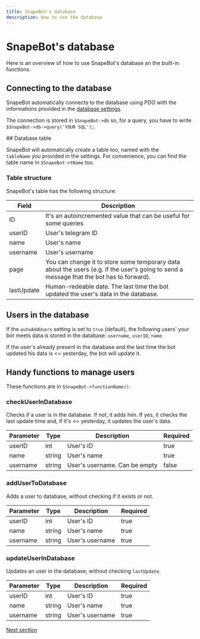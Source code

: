 ```yaml
---
title: SnapeBot's database
description: How to use the database
---
```

# SnapeBot's database

Here is an overview of how to use SnapeBot's database an the built-in functions.

## Connecting to the database

SnapeBot automatically connects to the database using PDO with the informations provided in the [database settings](settings.md#database).

The connection is stored in `$SnapeBot->db` so, for a query, you have to write `$SnapeBot->db->query('YOUR SQL');`.

## Database table

SnapeBot will automatically create a table too, named with the `tableName` you provided in the settings. For convenience, you can find the table name in `$SnapeBot->tName` too.

### Table structure

SnapeBot's table has the following structure:

| Field | Description |
|-------|-------------|
|ID|It's an autoincremented value that can be useful for some queries|
|userID|User's telegram ID|
|name|User's name|
|username|User's username|
|page|You can change it to store some temporary data about the users (e.g. if the user's going to send a message that the bot has to forward).|
|lastUpdate|Human-redeable date. The last time the bot updated the user's data in the database.|

## Users in the database

If the `autoAddUsers` setting is set to `true` (default), the following users' your bot meets data is stored in the database: `username`, `userID`, `name`.

If the user's already present in the database and the last time the bot updated his data is <= yesterday, the bot will update it.

## Handy functions to manage users

These functions are in `$SnapeBot->functionName()`.

### checkUserInDatabase

Checks if a user is in the database. If not, it adds him. If yes, it checks the last update time and, if it's <= yesterday, it updates the user's data.

| Parameter | Type | Description | Required |
|-----------|------|-------------|----------|
|userID|int|User's ID|true|
|name|string|User's name|true|
|username|string|User's username. Can be empty|false|


### addUserToDatabase

Adds a user to database, without checking if it exists or not.

| Parameter | Type | Description | Required |
|-----------|------|-------------|----------|
|userID|int|User's ID|true|
|name|string|User's name|true|
|username|string|User's username|true|


### updateUserInDatabase

Updates an user in the database, without checking `lastUpdate`.

| Parameter | Type | Description | Required |
|-----------|------|-------------|----------|
|userID|int|User's ID|true|
|name|string|User's name|true|
|username|string|User's username|true|

[Next section](API/methods.md)
